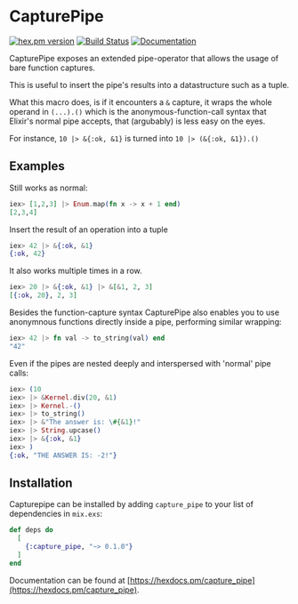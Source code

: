 # CapturePipe


[![hex.pm version](https://img.shields.io/hexpm/v/capture_pipe.svg)](https://hex.pm/packages/capture_pipe)
[![Build Status](https://travis-ci.org/Qqwy/elixir-capture_pipe.svg?branch=master)](https://travis-ci.org/Qqwy/elixir-capture_pipe)
[![Documentation](https://img.shields.io/badge/hexdocs-latest-blue.svg)](https://hexdocs.pm/capture_pipe/index.html)

CapturePipe exposes an extended pipe-operator that allows the usage of bare function captures.

This is useful to insert the pipe's results into a datastructure
such as a tuple.

What this macro does, is if it encounters a `&` capture,
it wraps the whole operand in `(...).()` which is the
anonymous-function-call syntax that Elixir's normal pipe accepts,
that (argubably) is less easy on the eyes.

For instance, `10 |> &{:ok, &1}` is turned into `10 |> (&{:ok, &1}).()`

## Examples

Still works as normal:

```elixir
iex> [1,2,3] |> Enum.map(fn x -> x + 1 end)
[2,3,4]
```

Insert the result of an operation into a tuple

```elixir
iex> 42 |> &{:ok, &1}
{:ok, 42}
```

It also works multiple times in a row.

```elixir
iex> 20 |> &{:ok, &1} |> &[&1, 2, 3]
[{:ok, 20}, 2, 3]
```

Besides the function-capture syntax
CapturePipe also enables you to use anonymnous functions
directly inside a pipe, performing similar wrapping:

```elixir
iex> 42 |> fn val -> to_string(val) end
"42"
```

Even if the pipes are nested deeply
and interspersed with 'normal' pipe calls:

```elixir
iex> (10
iex> |> &Kernel.div(20, &1)
iex> |> Kernel.-()
iex> |> to_string()
iex> |> &"The answer is: \#{&1}!"
iex> |> String.upcase()
iex> |> &{:ok, &1}
iex> )
{:ok, "THE ANSWER IS: -2!"}
```


## Installation

Capturepipe can be installed
by adding `capture_pipe` to your list of dependencies in `mix.exs`:

```elixir
def deps do
  [
    {:capture_pipe, "~> 0.1.0"}
  ]
end
```

Documentation can be found at [https://hexdocs.pm/capture_pipe](https://hexdocs.pm/capture_pipe).

